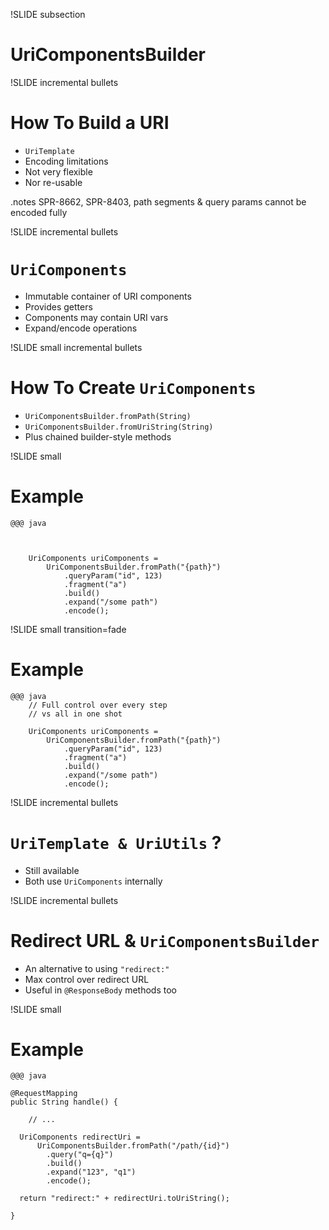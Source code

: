 
!SLIDE subsection
# UriComponentsBuilder

!SLIDE incremental bullets 
# How To Build a URI

* `UriTemplate`
* Encoding limitations
* Not very flexible
* Nor re-usable

.notes SPR-8662, SPR-8403, path segments & query params cannot be encoded fully

!SLIDE incremental bullets
# `UriComponents`

* Immutable container of URI components
* Provides getters
* Components may contain URI vars
* Expand/encode operations

!SLIDE small incremental bullets
# How To Create `UriComponents`

* `UriComponentsBuilder.fromPath(String)`
* `UriComponentsBuilder.fromUriString(String)`
* Plus chained builder-style methods

!SLIDE small
# Example

    @@@ java



        UriComponents uriComponents = 
	        UriComponentsBuilder.fromPath("{path}")
		        .queryParam("id", 123)
                .fragment("a")
                .build()
                .expand("/some path")
                .encode();

!SLIDE small transition=fade
# Example

    @@@ java
        // Full control over every step
        // vs all in one shot

        UriComponents uriComponents = 
	        UriComponentsBuilder.fromPath("{path}")
		        .queryParam("id", 123)
                .fragment("a")
                .build()
                .expand("/some path")
                .encode();

!SLIDE incremental bullets
# `UriTemplate & UriUtils` ?

* Still available
* Both use `UriComponents` internally

!SLIDE incremental bullets
# Redirect URL & `UriComponentsBuilder`

* An alternative to using `"redirect:"`
* Max control over redirect URL
* Useful in `@ResponseBody` methods too

!SLIDE small
# Example

    @@@ java

    @RequestMapping
    public String handle() {

        // ...

      UriComponents redirectUri = 
          UriComponentsBuilder.fromPath("/path/{id}")
            .query("q={q}")
            .build()
            .expand("123", "q1")
            .encode();

      return "redirect:" + redirectUri.toUriString();

    }



